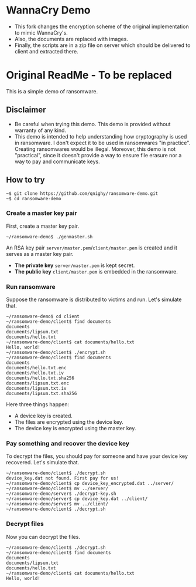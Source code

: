 # WannaCry Demo
* This fork changes the encryption scheme of the original implementation to mimic WannaCry's.
* Also, the documents are replaced with images.
* Finally, the scripts are in a zip file on server which should be delivered to client and extracted there.



# Original ReadMe - To be replaced

This is a simple demo of ransomware.

## Disclaimer

- Be careful when trying this demo. This demo is provided without warranty of any kind.
- This demo is intended to help understanding how cryptography is used in ransomware. I don't expect it to be used in ransomwares "in practice". Creating ransomwares would be illegal. Moreover, this demo is not "practical", since it doesn't provide a way to ensure file erasure nor a way to pay and communicate keys.

## How to try

```
~$ git clone https://github.com/qnighy/ransomware-demo.git
~$ cd ransomware-demo
```

### Create a master key pair

First, create a master key pair.

```
~/ransomware-demo$ ./genmaster.sh
```

An RSA key pair `server/master.pem`/`client/master.pem` is created and it serves as a master key pair.

- **The private key** `server/master.pem` is kept secret.
- **The public key** `client/master.pem` is embedded in the ransomware.

### Run ransomware

Suppose the ransomware is distributed to victims and run. Let's simulate that.

```
~/ransomware-demo$ cd client
~/ransomware-demo/client$ find documents
documents
documents/lipsum.txt
documents/hello.txt
~/ransomware-demo/client$ cat documents/hello.txt
Hello, world!
~/ransomware-demo/client$ ./encrypt.sh
~/ransomware-demo/client$ find documents
documents
documents/hello.txt.enc
documents/hello.txt.iv
documents/hello.txt.sha256
documents/lipsum.txt.enc
documents/lipsum.txt.iv
documents/lipsum.txt.sha256
```

Here three things happen:

- A device key is created.
- The files are encrypted using the device key.
- The device key is encrypted using the master key.

### Pay something and recover the device key

To decrypt the files, you should pay for someone and have your device key recovered. Let's simulate that.

```
~/ransomware-demo/client$ ./decrypt.sh
device_key.dat not found. First pay for us!
~/ransomware-demo/client$ cp device_key_encrypted.dat ../server/
~/ransomware-demo/client$ mv ../server/
~/ransomware-demo/server$ ./decrypt-key.sh
~/ransomware-demo/server$ cp device_key.dat ../client/
~/ransomware-demo/server$ mv ../client/
~/ransomware-demo/client$ ./decrypt.sh
```

### Decrypt files

Now you can decrypt the files.

```
~/ransomware-demo/client$ ./decrypt.sh
~/ransomware-demo/client$ find documents
documents
documents/lipsum.txt
documents/hello.txt
~/ransomware-demo/client$ cat documents/hello.txt
Hello, world!
```
